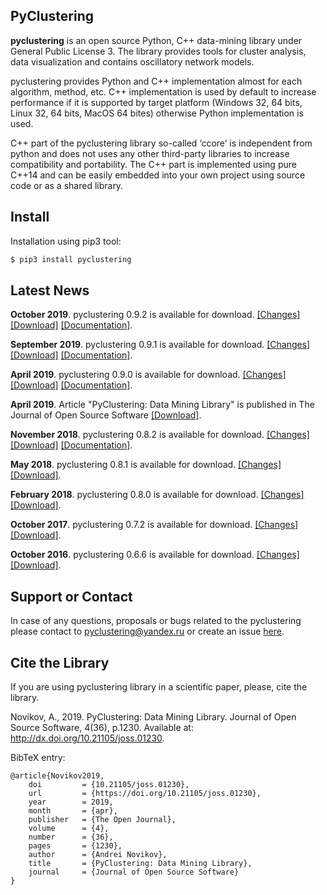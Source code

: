## PyClustering

**pyclustering** is an open source Python, C++ data-mining library under General Public License 3. The library provides tools for cluster analysis, data visualization and contains oscillatory network models.

pyclustering provides Python and C++ implementation almost for each algorithm, method, etc. C++ implementation is used by default to increase performance if it is supported by target platform (Windows 32, 64 bits, Linux 32, 64 bits, MacOS 64 bites) otherwise Python implementation is used.

C++ part of the pyclustering library so-called ‘ccore’ is independent from python and does not uses any other third-party libraries to increase compatibility and portability. The C++ part is implemented using pure C++14 and can be easily embedded into your own project using source code or as a shared library.

## Install

Installation using pip3 tool:
```bash
$ pip3 install pyclustering
```

## Latest News

**October 2019**. pyclustering 0.9.2 is available for download. [[Changes]](https://github.com/annoviko/pyclustering/releases/tag/0.9.2) [[Download]](https://files.pythonhosted.org/packages/a8/77/13fe5d100c07a8c8ba06aa37608604573b1e9cb75a94016ab3882f4bf895/pyclustering-0.9.2.tar.gz) [[Documentation]](https://pyclustering.github.io/docs/0.9.2/html/index.html).

**September 2019**. pyclustering 0.9.1 is available for download. [[Changes]](https://github.com/annoviko/pyclustering/releases/tag/0.9.1) [[Download]](https://files.pythonhosted.org/packages/33/fa/49da94471e6a2c759d811760844e2e35b3d8e2aed38e51acc3ea9d9bc4a7/pyclustering-0.9.1.tar.gz) [[Documentation]](https://pyclustering.github.io/docs/0.9.1/html/index.html).

**April 2019**. pyclustering 0.9.0 is available for download. [[Changes]](https://github.com/annoviko/pyclustering/releases/tag/0.9.0) [[Download]](https://files.pythonhosted.org/packages/38/d5/21bf39b855a8720173541fda04a8fdab087595d5317e7043d72cd0de08e8/pyclustering-0.9.0.tar.gz) [[Documentation]](https://pyclustering.github.io/docs/0.9.0/html/index.html).

**April 2019**. Article "PyClustering: Data Mining Library" is published in The Journal of Open Source Software [[Download]](https://www.theoj.org/joss-papers/joss.01230/10.21105.joss.01230.pdf).

**November 2018**. pyclustering 0.8.2 is available for download. [[Changes]](https://github.com/annoviko/pyclustering/releases/tag/0.8.2) [[Download]](https://files.pythonhosted.org/packages/3c/e5/3be27187d430d1c921d32e08355068fde3a0f5897b80145930f00d701461/pyclustering-0.8.2.tar.gz) [[Documentation]](https://pyclustering.github.io/docs/0.8.2/html/index.html).

**May 2018**. pyclustering 0.8.1 is available for download. [[Changes]](https://github.com/annoviko/pyclustering/releases/tag/0.8.1) [[Download]](https://files.pythonhosted.org/packages/45/e2/e5b3cd92fb6dbb6539bdacbbf88593b93e728eb8ea3b832f137dc591709c/pyclustering-0.8.1.tar.gz).

**February 2018**. pyclustering 0.8.0 is available for download. [[Changes]](https://github.com/annoviko/pyclustering/releases/tag/0.8.0) [[Download]](https://files.pythonhosted.org/packages/d0/22/50ed2e0a951a0cb710f17f04d0ccb0e42aeb47fda3e4f0757ec39a1c6392/pyclustering-0.8.0.tar.gz).

**October 2017**. pyclustering 0.7.2 is available for download. [[Changes]](https://github.com/annoviko/pyclustering/releases/tag/0.7.0) [[Download]](https://files.pythonhosted.org/packages/4c/ae/3f884451ed99e47b45535bd8699212cc023092ad8109d1a34cf9b0b2ca9f/pyclustering-0.7.2.tar.gz).

**October 2016**. pyclustering 0.6.6 is available for download. [[Changes]](https://github.com/annoviko/pyclustering/releases/tag/0.6.6) [[Download]](https://files.pythonhosted.org/packages/b4/e1/cc768d79efee4d17901bb7ad58cb4d3e8acc25ffb761b59a42321f95f65b/pyclustering-0.6.6.tar.gz).

## Support or Contact

In case of any questions, proposals or bugs related to the pyclustering please contact to pyclustering@yandex.ru or create an issue [here](https://github.com/annoviko/pyclustering/issues/new).

## Cite the Library

If you are using pyclustering library in a scientific paper, please, cite the library.

Novikov, A., 2019. PyClustering: Data Mining Library. Journal of Open Source Software, 4(36), p.1230. Available at: http://dx.doi.org/10.21105/joss.01230.

BibTeX entry:
```
@article{Novikov2019,
    doi         = {10.21105/joss.01230},
    url         = {https://doi.org/10.21105/joss.01230},
    year        = 2019,
    month       = {apr},
    publisher   = {The Open Journal},
    volume      = {4},
    number      = {36},
    pages       = {1230},
    author      = {Andrei Novikov},
    title       = {PyClustering: Data Mining Library},
    journal     = {Journal of Open Source Software}
}
```
